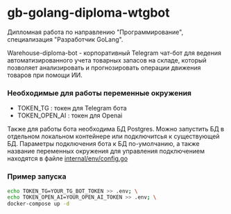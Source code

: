 # gb-golang-diploma-wtgbot

Дипломная работа по направлению "Программирование", специализация "Разработчик GoLang".

Warehouse-diploma-bot - корпоративный Telegram чат-бот для ведения автоматизированного учета товарных запасов на складе, который позволяет анализировать и прогнозировать операции движения товаров при помощи ИИ. 


### Необходимые для работы переменные окружения

* TOKEN_TG : токен для Telegram бота
* TOKEN_OPEN_AI : токен для Openai

Также для работы бота необходима БД Postgres. Можно запустить БД в отдельном локальном контейнере или подключитсья к существующей БД.
Параметры подключения бота к БД по-умолчанию, а также название переменных окружения для управления подключением находятся в файле [internal/env/config.go](internal/env/config.go)


### Пример запуска
``` bash
echo TOKEN_TG=YOUR_TG_BOT_TOKEN >> .env; \
echo TOKEN_OPEN_AI=YOUR_OPEN_AI_TOKEN >> .env; \
docker-compose up -d
```